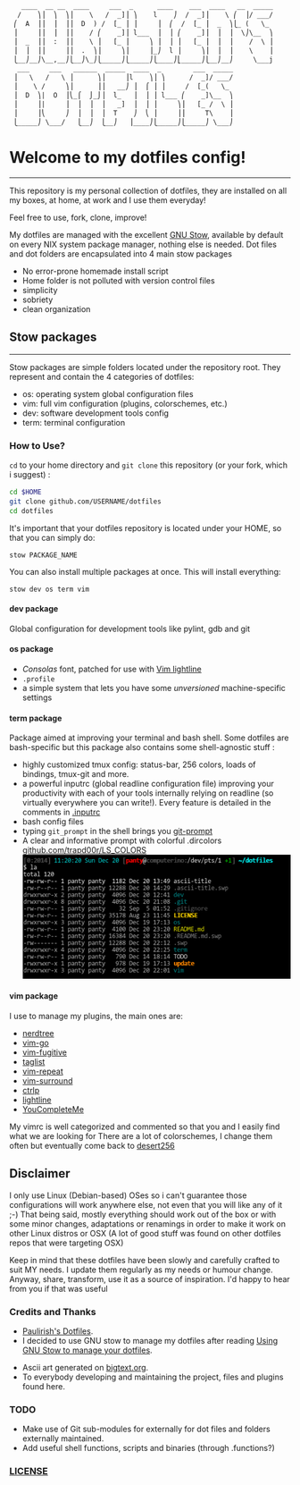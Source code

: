 ```
   ____  __ __  ____     ___  _      ____    ___  ____   __  _____
  /    ⎞⎟  ⎞  ⎞⎟    \   /  _]⎟ ⎞    l    ⎠  /  _]⎟    \ ⎛  ⎟/ ___/
 ⎛  A  ⎟⎟  ⎟  ⎟⎟  D  ) /  [_ ⎟ ⎟     ⎟  ⎛  /  [_ ⎟  _  ⎞⎩_ (   \_
 ⎟     ⎟⎟  ⎟  ⎟⎟    / ⎛    _]⎟ l___  ⎟  ⎟ ⎛    _]⎟  ⎟  ⎟  \⎠\__  ⎞
 ⎟  _  ⎟⎟  :  ⎟⎟    \ ⎟   [_ ⎟     ⎞ ⎟  ⎟ ⎟   [_ ⎟  ⎟  ⎟    /  \ ⎟
 ⎟  ⎟  ⎟⎟     ⎟⎟  .  ⎞⎟     ⎞⎟     ⎟_⎠  l ⎟     ⎞⎟  ⎟  ⎟    \    ⎟
 ⎩__⎠__⎠\__,__⎠⎩__⎠\_⎠⎩_____⎠⎩_____⎠⎩____⎠⎣_____⎠⎩__⎠__⎠     \___j
  ___     ___   ______  _____  ____  _        ___  _____
 ⎟   \   /   \ ⎟      ⎞⎟     ⎟l    ⎞⎟ ⎞      /  _]/ ___/
 ⎟    \ /     ⎞⎟      ⎟⎟   __⎠ ⎟  ⌠ ⎟ ⎟     /  [_(   \_ 
 ⎟  D  ⎞|  O  ⎟⎝_⌠  ⌡_⌡⎟  l_   ⎟  ⎟ ⎟ l___ ⎛    _]\__  ⎞
 ⎟     ⎟|     ⎟  ⎟  ⎟  ⎟   _]  ⎟  ⎟ ⎟     ⎞⎟   [_ /  \ ⎟
 ⎟     ⎟⎝     ⎠  ⎟  ⎟  ⎟  T    ⎠  ⎝ ⎟     ⎟⎟     T\    ⎟
 ⎩_____⎠ \___/   ⎩__⎠  ⎩__⎠   ⎟____⎠⎩_____⎠⎩_____⎠ \___⎠
```


# Welcome to my dotfiles config!
----

This repository is my personal collection of dotfiles, they are installed on all my boxes, at home, at work and I use them everyday!

Feel free to use, fork, clone, improve!

My dotfiles are managed with the excellent [GNU Stow](http://www.gnu.org/software/stow/),
available by default on every NIX system package manager, nothing else is needed.
Dot files and dot folders are encapsulated into 4 main stow packages

 + No error-prone homemade install script
 + Home folder is not polluted with version control files
 + simplicity
 + sobriety
 + clean organization 


## Stow packages
----

 Stow packages are simple folders located under the repository root. They represent and contain the 4
 categories of dotfiles:
 
+ os: operating system global configuration files
+ vim: full vim configuration (plugins, colorschemes, etc.)
+ dev: software development tools config
+ term: terminal configuration

### How to Use?

`cd` to your home directory and `git clone` this repository (or your fork, which i suggest) : 

```sh
cd $HOME
git clone github.com/USERNAME/dotfiles
cd dotfiles
```

It's important that your dotfiles repository is located under your HOME, so that you can simply do:
```
stow PACKAGE_NAME
```
You can also install multiple packages at once. This will install everything:
```
stow dev os term vim
```

#### dev package

Global configuration for development tools like pylint, gdb and git

#### os package

 - *Consolas* font, patched for use with [Vim lightline](https://github.com/itchyny/lightline.vim)
 - `.profile`
 - a simple system that lets you have some *unversioned* machine-specific settings


#### term package

Package aimed at improving your terminal and bash shell. Some dotfiles are bash-specific but this package also contains some shell-agnostic stuff :

+ highly customized tmux config: status-bar, 256 colors, loads of bindings, tmux-git and more.
+ a powerful inputrc (global readline configuration file) improving your productivity with each of
 your tools internally relying on readline (so virtually everywhere you can write!). Every feature
 is detailed in the comments in [.inputrc](./term/.inputrc)
+ bash config files
+ typing `git_prompt` in the shell brings you [git-prompt](https://github.com/magicmonty/bash-git-prompt)
+ A clear and informative prompt with colorful .dircolors [github.com/trapd00r/LS_COLORS](https://github.com/trapd00r/LS_COLORS)
![terminal screenshot](./screenshot.png)


#### vim package

I use to manage my plugins, the main ones are:

 - [nerdtree](https://github.com/scrooloose/nerdtree)
 - [vim-go](https://github.com/fatih/vim-go)
 - [vim-fugitive](https://github.com/tpope/vim-fugitive)
 - [taglist](https://github.com/vim-scripts/taglist.vim)
 - [vim-repeat](https://github.com/tpope/vim-repeat)
 - [vim-surround](https://github.com/tpope/vim-surround)
 - [ctrlp](https://github.com/ctrlpvim/ctrlp.vim)
 - [lightline](https://github.com/itchyny/lightline.vim)
 - [YouCompleteMe](https://github.com/Valloric/YouCompleteMe)

My vimrc is well categorized and commented so that you and I easily find what we are looking for
There are a lot of colorschemes, I change them often but eventually come back to [desert256](http://www.vim.org/scripts/script.php?script_id=1243)

## Disclaimer

I only use Linux (Debian-based) OSes so i can't guarantee those configurations
will work anywhere else, not even that you will like any of it ;-)
That being said, mostly everything should work out of the box or with some minor
changes, adaptations or renamings in order to make it work on other Linux
distros or OSX (A lot of good stuff was found on other dotfiles repos that
were targeting OSX)

Keep in mind that these dotfiles have been slowly and carefully crafted to suit MY needs. I update them regularly as my needs or humour change.
Anyway, share, transform, use it as a source of inspiration. I'd happy to hear from you
if that was useful


### Credits and Thanks

+ [Paulirish's Dotfiles](https://github.com/paulirish/dotfiles).
+ I decided to use GNU stow to manage my dotfiles after reading [Using GNU Stow to manage your dotfiles](http://brandon.invergo.net/news/2012-05-26-using-gnu-stow-to-manage-your-dotfiles.html).
- Ascii art generated on [bigtext.org](http://bigtext.org/).
- To everybody developing and maintaining the project, files and plugins found here.

### TODO

+ Make use of Git sub-modules for externally for dot files and folders externally maintained.
+ Add useful shell functions, scripts and binaries (through .functions?)

### [LICENSE](LICENSE)


